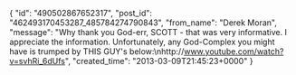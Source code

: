  {
   "id": "490502867652317",
   "post_id": "462493170453287_485784274790843",
   "from_name": "Derek Moran",
   "message": "Why thank you God-err, SCOTT - that was very informative. I appreciate the information. Unfortunately, any God-Complex you might have is trumped by THIS GUY's below:\nhttp://www.youtube.com/watch?v=svhRi_6dUfs",
   "created_time": "2013-03-09T21:45:23+0000"
 }
